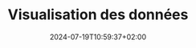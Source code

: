 ---
weight: 500
title: "Visualisation des données"
description: ""
icon: "scatter_plot"
date: "2024-07-19T10:59:37+02:00"
lastmod: "2024-07-19T10:59:37+02:00"
draft: false
toc: true
---